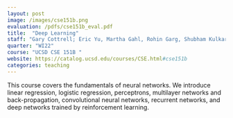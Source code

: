 ```yaml
---
layout: post
image: /images/cse151b.png
evaluation: /pdfs/cse151b_eval.pdf
title:  "Deep Learning"
staff: "Gary Cottrell; Eric Yu, Martha Gahl, Rohin Garg, Shubham Kulkarni, Weitang Liu, <strong>Zirui Wang</strong>"
quarter: "WI22"
course: "UCSD CSE 151B "
website: https://catalog.ucsd.edu/courses/CSE.html#cse151b
categories: teaching
---
```

This course covers the fundamentals of neural networks. We introduce linear regression, logistic regression, perceptrons, multilayer networks and back-propagation, convolutional neural networks, recurrent networks, and deep networks trained by reinforcement learning.